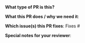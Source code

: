 **What type of PR is this?**

<!--
Add one of the following kinds:

/kind cleanup
/kind deprecation
/kind documentation
/kind failing-test
/kind flake

-->

**What this PR does / why we need it**:

**Which issue(s) this PR fixes**:
Fixes #

**Special notes for your reviewer**:


